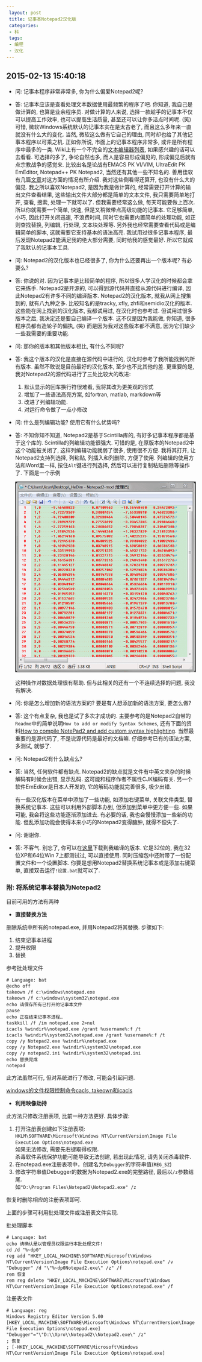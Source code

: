 ```yaml
---
 layout: post
 title: 记事本Notepad2汉化版
 categories:
 - 科
 tags:
 - 编程
 - 汉化
---
```


## 2015-02-13 15:40:18

- 问: 记事本程序非常非常多, 你为什么偏爱Notepad2呢?

- 答: 记事本应该是查看处理文本数据使用最频繁的程序了吧. 你知道, 我自己是做计算的, 也算是业余程序员. 对做计算的人来说, 选择一款趁手的记事本不仅可以提高工作效率, 也可以提高生活质量, 甚至还可以让你多活点时间呢. (笑) 可惜, 微软Windows系统默认的记事本实在是太古老了, 而且这么多年来一直就没有什么大的变化. 当然, 微软这么做有它自己的理由, 同时却也给了其他记事本程序以可乘之机. 正如你所说, 市面上的记事本程序非常多, 或许是所有程序中最多的一类. Wiki上有一个不完全的[文本编辑器列表](http://zh.wikipedia.org/wiki/%E6%96%87%E4%BB%B6%E7%BC%96%E8%BE%91%E5%99%A8%E6%AF%94%E8%BE%83), 如果感兴趣的话可以去看看. 可选择的多了, 争论自然也多, 而人是容易形成偏见的, 形成偏见后就有点宗教战争的感觉来. 比较出名是论战有EMACS PK VI/VIM, UltraEdit PK EmEditor, Notepad++ PK Notepad2, 当然还有其他一些不知名的. 善用佳软有几篇[文章](http://xbeta.info/texteditor.htm)对这方面的情况有所介绍. 我对这些倒看得还算开, 也没有什么大的偏见. 我之所以喜欢Notepad2, 是因为我是做计算的, 经常需要打开计算的输出文件查看结果, 这些输出文件大部分都是简单的文本文件, 我只需要简单地打开, 查看, 搜索, 处理一下就可以了. 但我需要经常这么做, 每天可能要做上百次. 所以你就需要一个简单, 快速, 但是又稍微带点高级功能的记事本. 它足够简单, 小巧, 因此打开关闭迅速, 不浪费时间, 同时它也需要内置简单的处理功能, 如正则查找替换, 列编辑, 行处理, 文本块处理等. 另外我也经常需要查看代码或是编辑简单的脚本, 这就需要它支持基本的语法高亮. 我试用过很多记事本程序, 最后发现Notepad2能满足我的绝大部分需要, 同时给我的感觉最好. 所以它就成了我默认的记事本工具.

- 问: Notepad2的汉化版本也已经很多了, 你为什么还要再出一个版本呢? 有必要么?

- 答: 你说的对. 因为记事本是比较简单的程序, 所以很多人学汉化的时候都会拿它来练手. Notepad2是开源的, 可以得到源代码并直接从源代码进行编译, 因此Notepad2有许多不同的编译版本. Notepad2的汉化版本, 就我从网上搜集到的, 就有八九种之多. 比较知名的是tracky, xfly, zhfi和semidio汉化的版本. 这些能在网上找到的汉化版本, 我都试用过, 在汉化时也参考过. 但试用过很多版本之后, 我决定还是要自己编译一个版本. 这不仅是因为我能做, 你知道, 很多程序员都有造轮子的偏执, (笑) 而是因为我对这些版本都不满意, 因为它们缺少一些我需要的重要功能.

- 问: 那你的版本和其他版本相比, 有什么不同呢?

- 答: 我这个版本的汉化是直接在源代码中进行的, 汉化时参考了我所能找到的所有版本. 虽然不敢说是目前最好的汉化版本, 至少也不比其他的差. 更重要的是, 我对Notepad2的源代码进行了三处比较大的改进:

	1. 默认显示的回车换行符很难看, 我将其改为更美观的形式
	2. 增加了一些语法高亮方案, 如fortran, matlab, markdown等
	3. 改进了列编辑功能.
	4. 对运行命令做了一点小修改

- 问: 什么是列编辑功能? 使用它有什么优势吗?

- 答: 不知你知不知道, Notepad2是基于Scintilla库的, 有好多记事本程序都是基于这个库的. Scintilla的列编辑功能很强大. 可惜的是, 在原版本的Notepad2中这个功能被关闭了, 这样列编辑功能就弱了很多, 使用很不方便. 我将其打开, 让Notepad2支持列选择, 列粘贴, 列插入和列删除, 方便了使用. 列编辑的使用方法和Word里一样, 按住`Alt`键进行列选择, 然后可以进行复制粘贴删除等操作了. 下面是一个示例

	![](/pic/Notepad2_Col.gif)

	这种操作对数据处理很有帮助. 但与此相关的还有一个不连续选择的问题, 我没有解决.

- 问: 你是怎么增加新的语法方案的? 要是有人想添加新的语法方案, 要怎么做?

- 答: 这个有点复杂, 我也是试了多次才成功的. 主要参考的是Notepad2自带的`Readme`中的简单说明`How to add or modify Syntax Schemes`, 还有下面的资料[How to compile NotePad2 and add custom syntax highlighting](http://www.serkey.com/how-to-compile-notepad2-and-add-custom-syntax-highlighting-bbxvjw.html). 当然最重要的是源代码了, 不是说源代码是最好的文档嘛. 仔细参考已有的语法方案, 多测试, 就够了.

- 问: Notepad2有什么缺点么?

- 答: 当然, 任何软件都有缺点. Notepad2的缺点就是文件有中英文夹杂的时候解码有时候会出错, 显示乱码. 这可能和程序作者不属性CJK编码有关. 另一个软件EmEditor是日本人开发的, 它的解码功能就完善很多, 极少出错.

	有一些汉化版本在菜单中添加了一些功能, 如添加右键菜单, 关联文件类型, 替换系统记事本. 这些可以利用外部脚本办到, 但添加到菜单中更方便一些. 如果可能, 我会将这些功能逐渐添加进去. 有必要的话, 我也会慢慢添加一些新的功能. 但乱添加功能会使得本来小巧的Notepad2变得臃肿, 就得不偿失了.

- 问: 谢谢你.

- 答: 不客气. 别忘了, 你可以在[这里](/Prog/Notepad2.zip)下载到我编译的版本. 它是32位的, 我在32位XP和64位Win 7上都测试过, 可以直接使用. 同时压缩包中还附带了一份配置文件和一个设置脚本. 你要是想用Notepad2替换系统记事本或是添加右键菜单, 直接双击运行`!设置.bat`就可以了.


### 附: 将系统记事本替换为Notepad2

目前可用的方法有两种

- __直接替换方法__

删除系统中所有的notepad.exe, 并用Notepad2将其替换. 步骤如下:

1. 结束记事本进程
2. 提升权限
3. 替换

参考批处理文件

<pre class="line-numbers" data-start="0"><code class="language-bash"># Language: bat
@echo off
takeown /f c:\windows\notepad.exe
takeown /f c:\windows\system32\notepad.exe
echo 请保存所有已打开的记事本文件
pause
echo 正在结束记事本进程…
taskkill /f /im notepad.exe 2>nul
icacls %windir%\notepad.exe /grant %username%:f /t
icacls %windir%\system32\notepad.exe /grant %username%:f /t
copy /y Notepad2.exe %windir%\notepad.exe
copy /y Notepad2.exe %windir%\system32\notepad.exe
copy /y notepad2.ini %windir%\system32\notepad.ini
echo 替换完成
notepad
</code></pre>

此方法虽然可行, 但对系统进行了修改, 可能会引起问题.

[windows的文件权限控制命令cacls, takeown和icacls](http://libisky.com/computer/566.html)


- __利用映像劫持__

此方法只修改注册表项, 比前一种方法更好. 具体步骤:

1. 打开注册表创建如下注册表项:  
	`HKLM\SOFTWARE\Microsoft\Windows NT\CurrentVersion\Image File Execution Options\notepad.exe`  
	如果无法修改, 需要先右键取得权限.  
	杀毒软件系统保护功能可能导致无法创建, 若出现此情况, 请先关闭杀毒软件.
2. 在notepad.exe注册表项中，创建名为`Debugger`的字符串值(`REG_SZ`)
3. 修改字符串值Debugger的数据为Notepad2.exe的完整路径, 最后以`/z`参数结尾.  
	如`"D:\Program Files\Notepad2\Notepad2.exe" /z`

恢复时删除相应的注册表项即可.

上面的步骤可利用批处理文件或注册表文件实现.

批处理脚本

<pre class="line-numbers" data-start="0"><code class="language-bash"># Language: bat
echo 请确认是以管理员权限运行本批处理文件!
cd /d "%~dp0"
reg add "HKEY_LOCAL_MACHINE\SOFTWARE\Microsoft\Windows NT\CurrentVersion\Image File Execution Options\notepad.exe" /v "Debugger" /d "\"%~dp0Notepad2.exe\" /z" /f
rem 恢复
rem reg delete "HKEY_LOCAL_MACHINE\SOFTWARE\Microsoft\Windows NT\CurrentVersion\Image File Execution Options\notepad.exe" /f
</code></pre>

注册表文件

<pre class="line-numbers" data-start="0"><code class="language-bash"># Language: reg
Windows Registry Editor Version 5.00
[HKEY_LOCAL_MACHINE\SOFTWARE\Microsoft\Windows NT\CurrentVersion\Image File Execution Options\notepad.exe]
"Debugger"="\"D:\\Xpro\\Notepad2\\Notepad2.exe\" /z"
; 恢复
; [-HKEY_LOCAL_MACHINE\SOFTWARE\Microsoft\Windows NT\CurrentVersion\Image File Execution Options\notepad.exe]
</code></pre>

